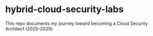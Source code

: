 # hybrid-cloud-security-labs
This repo documents my journey toward becoming a Cloud Security Architect (2025–2029).
